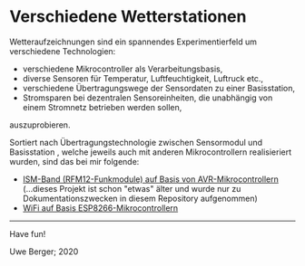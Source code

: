 # Verschiedene Wetterstationen

Wetteraufzeichnungen sind ein spannendes Experimentierfeld um verschiedene Technologien:

  * verschiedene Mikrocontroller als Verarbeitungsbasis,
  * diverse Sensoren für Temperatur, Luftfeuchtigkeit, Luftruck etc.,
  * verschiedene Übertragungswege der Sensordaten zu einer Basisstation,
  * Stromsparen bei dezentralen Sensoreinheiten, die unabhängig von einem Stromnetz betrieben werden sollen,

auszuprobieren.

Sortiert nach Übertragungstechnologie zwischen Sensormodul und Basisstation , welche jeweils auch mit anderen Mikrocontrollern realisieriert wurden, sind das bei mir folgende:

* [ISM-Band (RFM12-Funkmodule) auf Basis von AVR-Mikrocontrollern](avr/) (...dieses Projekt ist schon "etwas" älter und wurde nur zu Dokumentationszwecken in diesem Repository aufgenommen)
* [WiFi auf Basis ESP8266-Mikrocontrollern](esp8266/)



---------
Have fun!

Uwe Berger; 2020
